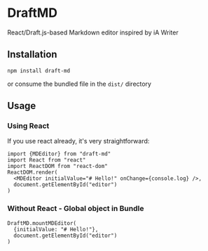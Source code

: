 # DraftMD

React/Draft.js-based Markdown editor inspired by iA Writer

## Installation

    npm install draft-md

or consume the bundled file in the `dist/` directory

## Usage

### Using React

If you use react already, it's very straightforward:

    import {MDEditor} from "draft-md"
    import React from "react"
    import ReactDOM from "react-dom"
    ReactDOM.render(
      <MDEditor initialValue="# Hello!" onChange={console.log} />,
      document.getElementById("editor")
    )

### Without React - Global object in Bundle

    DraftMD.mountMDEditor(
      {initialValue: "# Hello!"},
      document.getElementById("editor")
    )
